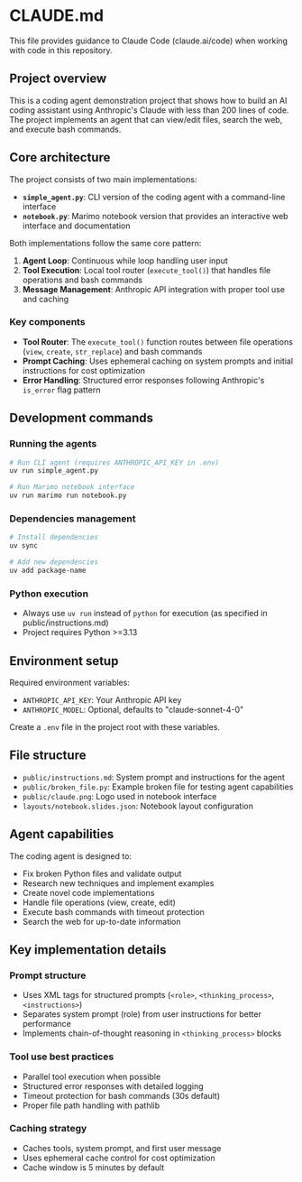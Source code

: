 # CLAUDE.md

This file provides guidance to Claude Code (claude.ai/code) when working with code in this repository.

## Project overview

This is a coding agent demonstration project that shows how to build an AI coding assistant using Anthropic's Claude with less than 200 lines of code. The project implements an agent that can view/edit files, search the web, and execute bash commands.

## Core architecture

The project consists of two main implementations:

- **`simple_agent.py`**: CLI version of the coding agent with a command-line interface
- **`notebook.py`**: Marimo notebook version that provides an interactive web interface and documentation

Both implementations follow the same core pattern:
1. **Agent Loop**: Continuous while loop handling user input
2. **Tool Execution**: Local tool router (`execute_tool()`) that handles file operations and bash commands
3. **Message Management**: Anthropic API integration with proper tool use and caching

### Key components

- **Tool Router**: The `execute_tool()` function routes between file operations (`view`, `create`, `str_replace`) and bash commands
- **Prompt Caching**: Uses ephemeral caching on system prompts and initial instructions for cost optimization
- **Error Handling**: Structured error responses following Anthropic's `is_error` flag pattern

## Development commands

### Running the agents
```bash
# Run CLI agent (requires ANTHROPIC_API_KEY in .env)
uv run simple_agent.py

# Run Marimo notebook interface
uv run marimo run notebook.py
```

### Dependencies management
```bash
# Install dependencies
uv sync

# Add new dependencies
uv add package-name
```

### Python execution
- Always use `uv run` instead of `python` for execution (as specified in public/instructions.md)
- Project requires Python >=3.13

## Environment setup

Required environment variables:
- `ANTHROPIC_API_KEY`: Your Anthropic API key
- `ANTHROPIC_MODEL`: Optional, defaults to "claude-sonnet-4-0"

Create a `.env` file in the project root with these variables.

## File structure

- `public/instructions.md`: System prompt and instructions for the agent
- `public/broken_file.py`: Example broken file for testing agent capabilities
- `public/claude.png`: Logo used in notebook interface
- `layouts/notebook.slides.json`: Notebook layout configuration

## Agent capabilities

The coding agent is designed to:
- Fix broken Python files and validate output
- Research new techniques and implement examples
- Create novel code implementations
- Handle file operations (view, create, edit)
- Execute bash commands with timeout protection
- Search the web for up-to-date information

## Key implementation details

### Prompt structure
- Uses XML tags for structured prompts (`<role>`, `<thinking_process>`, `<instructions>`)
- Separates system prompt (role) from user instructions for better performance
- Implements chain-of-thought reasoning in `<thinking_process>` blocks

### Tool use best practices
- Parallel tool execution when possible
- Structured error responses with detailed logging
- Timeout protection for bash commands (30s default)
- Proper file path handling with pathlib

### Caching strategy
- Caches tools, system prompt, and first user message
- Uses ephemeral cache control for cost optimization
- Cache window is 5 minutes by default